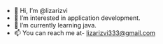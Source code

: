 - 👋 Hi, I’m @lizarizvi
- 👀 I’m interested in application development.
- 🌱 I’m currently learning java.
- 📫 You can reach me at- lizarizvi333@gmail.com

